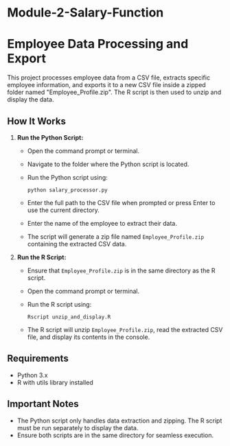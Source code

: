 # Module-2-Salary-Function

# Employee Data Processing and Export

This project processes employee data from a CSV file, extracts specific employee information, and exports it to a new CSV file inside a zipped folder named "Employee\_Profile.zip". The R script is then used to unzip and display the data.

## How It Works

1. **Run the Python Script:**

   * Open the command prompt or terminal.
   * Navigate to the folder where the Python script is located.
   * Run the Python script using:

     ```
     python salary_processor.py
     ```
   * Enter the full path to the CSV file when prompted or press Enter to use the current directory.
   * Enter the name of the employee to extract their data.
   * The script will generate a zip file named `Employee_Profile.zip` containing the extracted CSV data.

2. **Run the R Script:**

   * Ensure that `Employee_Profile.zip` is in the same directory as the R script.
   * Open the command prompt or terminal.
   * Run the R script using:

     ```
     Rscript unzip_and_display.R
     ```
   * The R script will unzip `Employee_Profile.zip`, read the extracted CSV file, and display its contents in the console.

## Requirements

* Python 3.x
* R with utils library installed

## Important Notes

* The Python script only handles data extraction and zipping. The R script must be run separately to display the data.
* Ensure both scripts are in the same directory for seamless execution.
